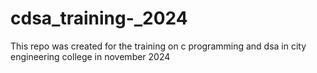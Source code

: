 # cdsa_training-_2024
This repo was created for the training on c programming and dsa in city engineering college in november 2024
